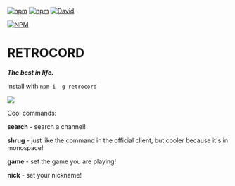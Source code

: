 [![npm](https://img.shields.io/npm/v/retrocord.svg?maxAge=3600)](https://www.npmjs.com/package/retrocord)
[![npm](https://img.shields.io/npm/dt/retrocord.svg?maxAge=3600)](https://www.npmjs.com/package/retrocord)
[![David](https://david-dm.org/guscaplan/retrocord.svg)](https://david-dm.org/guscaplan/retrocord)

[![NPM](https://nodei.co/npm/retrocord.png?downloads=true&downloadRank=true&stars=true)](https://nodei.co/npm/retrocord/)

# RETROCORD
*__The best in life.__*

install with `npm i -g retrocord`

![](https://s.gus.host/retrocord.png)

Cool commands:

__search__ - search a channel!

__shrug__ - just like the command in the official client, but cooler because it's in monospace!

__game__ - set the game you are playing!

__nick__ - set your nickname!
